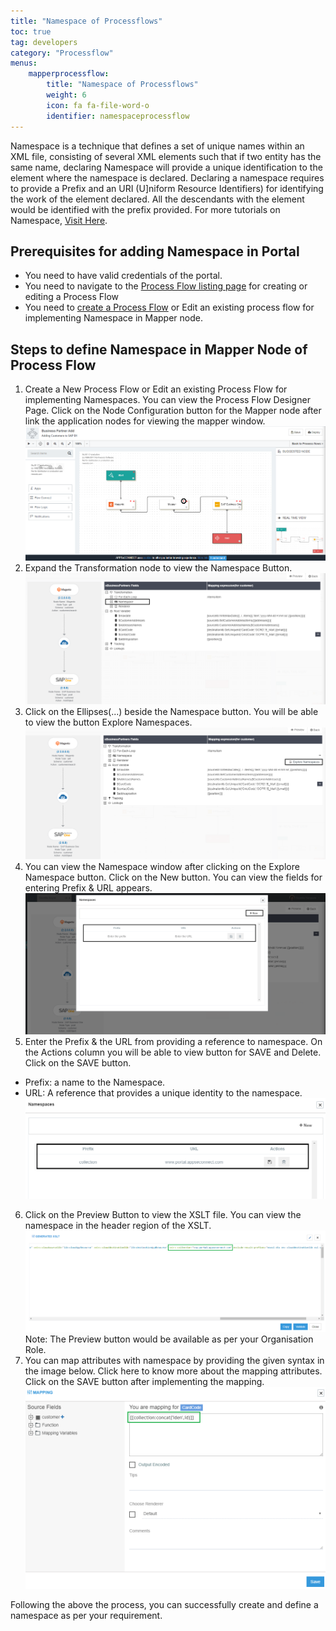 ```yaml
---
title: "Namespace of Processflows"
toc: true
tag: developers
category: "Processflow"
menus: 
    mapperprocessflow:
        title: "Namespace of Processflows"
        weight: 6
        icon: fa fa-file-word-o
        identifier: namespaceprocessflow
---
```


Namespace is a technique that defines a set of unique names within an XML file, consisting of several XML elements such that if two entity has the same name, declaring Namespace will provide a unique identification to the element where the namespace is declared.
Declaring a namespace requires to provide a Prefix and an URI (U]niform Resource Identifiers) for identifying the work of the element declared. All the descendants with the element would be identified with the prefix provided. 
For more tutorials on Namespace, [Visit Here](https://www.w3schools.com/xml/xml_namespaces.asp).

## Prerequisites for adding Namespace in Portal

* You need to have valid credentials of the portal.
* You need to navigate to the [Process Flow listing page](/processflow/processflow-listing-page/) for creating or editing a Process Flow
* You need to [create a Process Flow](/processflow/creating-processflow/) or Edit an existing process flow for implementing Namespace in Mapper node. 
## Steps to define Namespace in Mapper Node of Process Flow

1.	Create a New Process Flow or Edit an existing Process Flow for implementing Namespaces. 
You can view the Process Flow Designer Page. Click on the Node Configuration button for the Mapper node after link the application nodes for viewing the mapper window.
 ![Namespace1](../../staticfiles/processflow/media/mapper/namespace1.png)  
2.	Expand the Transformation node to view the Namespace Button.
 ![Namespace2](../../staticfiles/processflow/media/mapper/namespace2.png)  
3.	Click on the Ellipses(...) beside the Namespace button. You will be able to view the button Explore Namespaces.
 ![Namespace3](../../staticfiles/processflow/media/mapper/namespace3.png)  
4.	You can view the Namespace window after clicking on the Explore Namespace button. Click on the New button. You can view the fields for entering Prefix & URL appears.
 ![Namespace4](../../staticfiles/processflow/media/mapper/namespace4.png)  
5.	Enter the Prefix & the URL from providing a reference to namespace. On the Actions column you will be able to view button for SAVE and Delete. Click on the SAVE button.
* Prefix: a name to the Namespace.
* URL: A reference that provides a unique identity to the namespace.
![Namespace5](../../staticfiles/processflow/media/mapper/namespace5.png)  
6.	Click on the Preview Button to view the XSLT file. You can view the namespace in the header region of the XSLT.
![Namespace6](../../staticfiles/processflow/media/mapper/namespace6.png)   
Note: The Preview button would be available as per your Organisation Role.
7.	You can map attributes with namespace by providing the given syntax in the image below. Click here to know more about the mapping attributes. Click on the SAVE button after implementing the mapping.
![Namespace7](../../staticfiles/processflow/media/mapper/namespace7.png)  

Following the above the process, you can successfully create and define a namespace as per your requirement.






 
